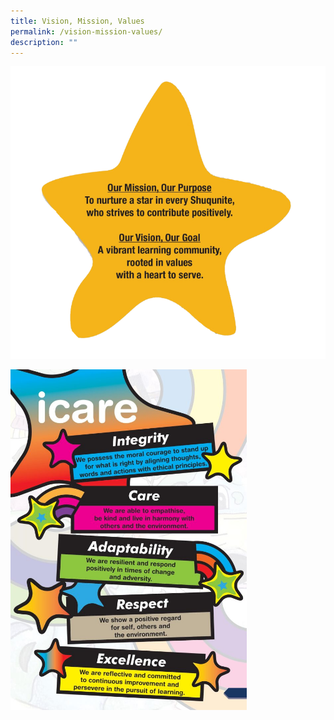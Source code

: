 ```yaml
---
title: Vision, Mission, Values
permalink: /vision-mission-values/
description: ""
---
```

![](/images/0001-768x713.png)


<img src="/images/0002-1-711x1024.jpg" 
     style="width:75%">

